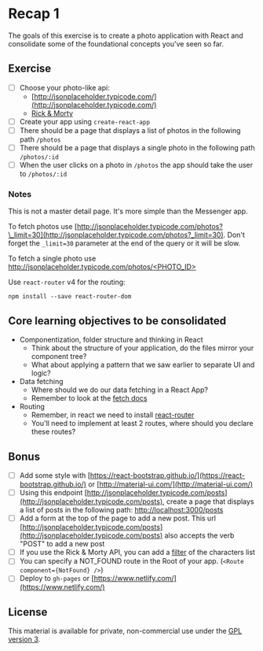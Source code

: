 # Recap 1

The goals of this exercise is to create a photo application with React and consolidate some of the foundational concepts you've seen so far. 


## Exercise

- [ ] Choose your photo-like api:
  - [http://jsonplaceholder.typicode.com/](http://jsonplaceholder.typicode.com/)
  - [Rick & Morty](https://rickandmortyapi.com/)
- [ ] Create your app using `create-react-app`
- [ ] There should be a page that displays a list of photos in the following path `/photos`
- [ ] There should be a page that displays a single photo in the following path `/photos/:id`
- [ ] When the user clicks on a photo in `/photos` the app should take the user to `/photos/:id`

### Notes

This is not a master detail page. It's more simple than the Messenger app.

To fetch photos use [http://jsonplaceholder.typicode.com/photos?\_limit=30](http://jsonplaceholder.typicode.com/photos?_limit=30).
Don't forget the `_limit=30` parameter at the end of the query or it will be slow.

To fetch a single photo use [http://jsonplaceholder.typicode.com/photos/<PHOTO_ID>](http://jsonplaceholder.typicode.com/photos/3)

Use `react-router` v4 for the routing:

```
npm install --save react-router-dom
```

## Core learning objectives to be consolidated 

- Componentization, folder structure and thinking in React
  - Think about the structure of your application, do the files mirror your component tree?
  - What about applying a pattern that we saw earlier to separate UI and logic?
- Data fetching
  - Where should we do our data fetching in a React App?
  - Remember to look at the [fetch docs](https://developer.mozilla.org/en-US/docs/Web/API/Fetch_API/Using_Fetch)
- Routing
  - Remember, in react we need to install [react-router](https://reacttraining.com/react-router/)
  - You'll need to implement at least 2 routes, where should you declare these routes?

## Bonus

- [ ] Add some style with [https://react-bootstrap.github.io/](https://react-bootstrap.github.io/) or [http://material-ui.com/](http://material-ui.com/)
- [ ] Using this endpoint [http://jsonplaceholder.typicode.com/posts](http://jsonplaceholder.typicode.com/posts), create a page that displays a list of posts in the following path: [http://localhost:3000/posts](http://localhost:3000/posts)
- [ ] Add a form at the top of the page to add a new post. This url [http://jsonplaceholder.typicode.com/posts](http://jsonplaceholder.typicode.com/posts) also accepts the verb "POST" to add a new post
- [ ] If you use the Rick & Morty API, you can add a [filter](https://rickandmortyapi.com/documentation/#filter-characters) of the characters list
- [ ] You can specify a NOT_FOUND route in the Root of your app. (`<Route component={NotFound} />`)
- [ ] Deploy to `gh-pages` or [https://www.netlify.com/](https://www.netlify.com/)

## License

This material is available for private, non-commercial use under the [GPL version 3](http://www.gnu.org/licenses/gpl-3.0-standalone.html).

